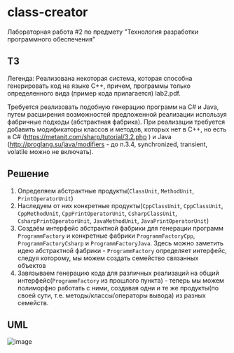 # class-creator
Лабораторная работа #2 по предмету "Технология разработки программного обеспечения"

## ТЗ
Легенда: Реализована некоторая система, которая способна генерировать код на языке С++, причем, программы только определенного вида (пример кода прилагается) lab2.pdf.

Требуется реализовать подобную генерацию программ на С# и Java, путем  расширения возможностей предложенной реализации используя фабричные подходы (абстрактная фабрика). При реализации требуется добавить модификаторы классов и методов, которых нет в C++, но есть в C# (https://metanit.com/sharp/tutorial/3.2.php ) и Java (http://proglang.su/java/modifiers - до п.3.4, synchronized, transient, volatile можно не включать).

## Решение
1) Определяем абстрактные продукты(`ClassUnit`, `MethodUnit`, `PrintOperatorUnit`)
2) Наследуем от них конкретные продукты(`CppClassUnit`, `CppClassUnit`, `CppMethodUnit`, `CppPrintOperatorUnit`, `CsharpClassUnit`, `CsharpPrintOperatorUnit`, `JavaMethodUnit`, `JavaPrintOperatorUnit`)
3) Создаём интерфейс абстрактной фабрики для генерации программ `ProgrammFactory` и конкретные фабрики `ProgrammFactoryCpp`, `ProgrammFactoryCsharp` и `ProgrammFactoryJava`. Здесь можно заметить идею абстрактной фабрики - `ProgrammFactory` определяет интерфейс, следуя которому, мы можем создать семейство связанных объектов
4) Завязываем генерацию кода для различных реализаций на общий интерфейс(`ProgrammFactory` из прошлого пункта) - теперь мы можем полиморфно работать с ними, создавая одни и те же продукты(по своей сути, т.е. методы/классы/операторы вывода) из разных семейств.

## UML
![image](https://github.com/lehenskiy/class-creator/assets/50871152/e5c276d3-2434-4432-bff0-6784f5e47ba5)
